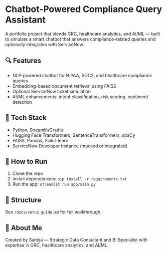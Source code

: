 
# Chatbot-Powered Compliance Query Assistant

A portfolio project that blends GRC, healthcare analytics, and AI/ML — built to simulate a smart chatbot that answers compliance-related queries and optionally integrates with ServiceNow.

## 🔍 Features
- NLP-powered chatbot for HIPAA, SOC2, and healthcare compliance queries
- Embedding-based document retrieval using FAISS
- Optional ServiceNow ticket simulation
- AI/ML enhancements: intent classification, risk scoring, sentiment detection

## 🧰 Tech Stack
- Python, Streamlit/Gradio
- Hugging Face Transformers, SentenceTransformers, spaCy
- FAISS, Pandas, Scikit-learn
- ServiceNow Developer Instance (mocked or integrated)

## 🚀 How to Run
1. Clone the repo
2. Install dependencies: `pip install -r requirements.txt`
3. Run the app: `streamlit run app/main.py`

## 📁 Structure
See `/docs/setup_guide.md` for full walkthrough.

## 📌 About Me
Created by Saiteja — Strategic Data Consultant and BI Specialist with expertise in GRC, healthcare analytics, and AI/ML.

